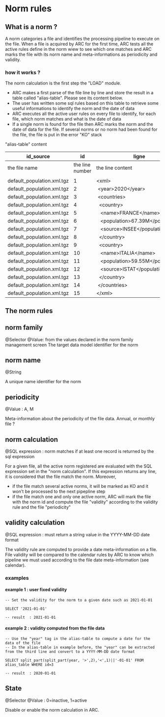 # Norm rules

## What is a norm ?
A norm categories a file and identifies the processing pipeline to execute on the file. When a file is acquired by ARC for the first time, ARC tests all the active rules define in the norm wiew to see which one matches and ARC marks the file with its norm name and meta-informations as periodicity and validity.

### how it works ?
The norm calculation is the first step the "LOAD" module.
- ARC makes a first parse of the file line by line and store the result in a table called "alias-table". Please see its content below.
- The user has written some sql rules based on this table to retrieve some useful informations to identify the norm and the date of data
- ARC executes all the active user rules on every file to identify, for each file, which norm matches and what is the date of data
- If a single norm is found for the file then ARC marks the norm and the date of data for the file. If several norms or no norm had been found for the file, the file is put in the error "KO" stack


"alias-table" content

| id_source                        | id              | ligne                                            |
| -------------------------------- | --------------- | ------------------------------------------------ |
| the file name                    | the line number | the line content                                 |
|                                  |                 |                                                  |
| default_population.xml.tgz       | 1               | &lt;xml&gt;                                      |
| default_population.xml.tgz       | 2               | &nbsp;&lt;year&gt;2020&lt;&#47;year&gt; |
| default_population.xml.tgz       | 3               | &nbsp;&lt;countries&gt; |
| default_population.xml.tgz       | 4               | &nbsp;&nbsp;&lt;country&gt; |
| default_population.xml.tgz       | 5               | &nbsp;&nbsp;&nbsp;&lt;name&gt;FRANCE&lt;&#47;name&gt; |
| default_population.xml.tgz       | 6               | &nbsp;&nbsp;&nbsp;&lt;population&gt;67.39M&lt;&#47;population&gt; |
| default_population.xml.tgz       | 7               | &nbsp;&nbsp;&nbsp;&lt;source&gt;INSEE&lt;&#47;population&gt; |
| default_population.xml.tgz       | 8               | &nbsp;&nbsp;&lt;&#47;country&gt; |
| default_population.xml.tgz       | 9               | &nbsp;&nbsp;&lt;country&gt; |
| default_population.xml.tgz       | 10              | &nbsp;&nbsp;&nbsp;&lt;name&gt;ITALIA&lt;&#47;name&gt; |
| default_population.xml.tgz       | 11              | &nbsp;&nbsp;&nbsp;&lt;population&gt;59.55M&lt;&#47;population&gt; |
| default_population.xml.tgz       | 12              | &nbsp;&nbsp;&nbsp;&lt;source&gt;ISTAT&lt;&#47;population&gt; |
| default_population.xml.tgz       | 13              | &nbsp;&nbsp;&lt;&#47;country&gt; |
| default_population.xml.tgz       | 14              | &nbsp;&lt;&#47;countries&gt; |
| default_population.xml.tgz       | 15              | &lt;&#47;xml&gt; |


## The norm rules
## norm family
@Selector @Value: from the values declared in the norm family management screen
The target data model identifier for the norm

## norm name
@String

A unique name identifier for the norm

## periodicity
@Value : A, M

Meta-information about the periodicity of the file data. Annual, or monthly file ?

## norm calculation
@SQL expression : norm matches if at least one record is returned by the sql expression

For a given file, all the active norm registered are evaluated with the SQL expression set in the "norm calculation". If this expression returns any line, it is considered that the file match the norm.
Moreover, 
- if the file match several active norms, it will be marked as KO and it won't be processed to the next pipepline step
- if the file match one and only one active norm, ARC will mark the file with the norm id and compute the file "validity" according to the validity rule and the file "periodicity"


##  validity calculation
@SQL expression : must return a string value in the YYYY-MM-DD date format

The validity rule are computed to provide a date meta-information on a file. File validity will be compared to the calendar rules by ARC to know which pipeline we must used according to the file date meta-information (see calendar).

### examples

#### example 1 : user fixed validity
```
-- Set the validity for the norm to a given date such as 2021-01-01

SELECT '2021-01-01'

-- result  : 2021-01-01
```

#### example 2 : validity computed from the file data

```sql=
-- Use the "year" tag in the alias-table to compute a date for the data of the file
-- In the alias-table in example before, the "year" can be extracted from the third line and convert to a YYYY-MM-DD date format

SELECT split_part(split_part(year, '>',2),'<',1)||'-01-01' FROM alias_table WHERE id=3

-- result  : 2020-01-01
```


## State
@Selector @Value : 0=inactive, 1=active

Disable or enable the norm calculation in ARC.


